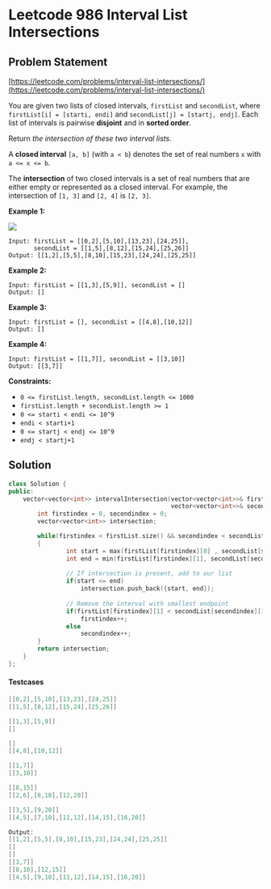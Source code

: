 # Leetcode 986 Interval List Intersections

## Problem Statement

[https://leetcode.com/problems/interval-list-intersections/](https://leetcode.com/problems/interval-list-intersections/)

You are given two lists of closed intervals, `firstList` and `secondList`, where `firstList[i] = [starti, endi]` and `secondList[j] = [startj, endj]`. Each list of intervals is pairwise **disjoint** and in **sorted order**.

Return _the intersection of these two interval lists_.

A **closed interval** `[a, b]` \(with `a < b`\) denotes the set of real numbers `x` with `a <= x <= b`.

The **intersection** of two closed intervals is a set of real numbers that are either empty or represented as a closed interval. For example, the intersection of `[1, 3]` and `[2, 4]` is `[2, 3]`.

**Example 1:** 

![](https://assets.leetcode.com/uploads/2019/01/30/interval1.png)

```text
Input: firstList = [[0,2],[5,10],[13,23],[24,25]], 
       secondList = [[1,5],[8,12],[15,24],[25,26]]
Output: [[1,2],[5,5],[8,10],[15,23],[24,24],[25,25]]
```

**Example 2:**

```text
Input: firstList = [[1,3],[5,9]], secondList = []
Output: []
```

**Example 3:**

```text
Input: firstList = [], secondList = [[4,8],[10,12]]
Output: []
```

**Example 4:**

```text
Input: firstList = [[1,7]], secondList = [[3,10]]
Output: [[3,7]]
```

**Constraints:**

* `0 <= firstList.length, secondList.length <= 1000`
* `firstList.length + secondList.length >= 1`
* `0 <= starti < endi <= 10^9`
* `endi < starti+1`
* `0 <= startj < endj <= 10^9`
* `endj < startj+1`

## Solution

```cpp
class Solution {
public:
    vector<vector<int>> intervalIntersection(vector<vector<int>>& firstList, 
                                             vector<vector<int>>& secondList) {
        int firstindex = 0, secondindex = 0;
        vector<vector<int>> intersection;

        while(firstindex < firstList.size() && secondindex < secondList.size())
        {
                int start = max(firstList[firstindex][0] , secondList[secondindex][0]);
                int end = min(firstList[firstindex][1], secondList[secondindex][1]);
                
                // If intersection is present, add to our list
                if(start <= end)
                    intersection.push_back({start, end});
                
                // Remove the interval with smallest endpoint
                if(firstList[firstindex][1] < secondList[secondindex][1])
                    firstindex++;
                else
                    secondindex++;
        }
        return intersection;
    }
};
```

#### Testcases

```cpp
[[0,2],[5,10],[13,23],[24,25]]
[[1,5],[8,12],[15,24],[25,26]]

[[1,3],[5,9]]
[]

[]
[[4,8],[10,12]]

[[1,7]]
[[3,10]]

[[8,15]]
[[2,6],[8,10],[12,20]]

[[3,5],[9,20]]
[[4,5],[7,10],[11,12],[14,15],[16,20]]

Output:
[[1,2],[5,5],[8,10],[15,23],[24,24],[25,25]]
[]
[]
[[3,7]]
[[8,10],[12,15]]
[[4,5],[9,10],[11,12],[14,15],[16,20]]

```

